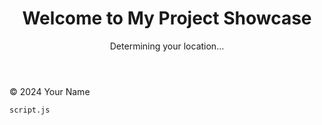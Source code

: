 <!DOCTYPE html>
<html lang="en">
<head>
    <meta charset="UTF-8">
    <meta name="viewport" content="width=device-width, initial-scale=1.0">
    <title>My Project Showcase</title>
    <link rel="stylesheet" href="styles.css">
</head>
<body>
    <header>
        <h1>Welcome to My Project Showcase</h1>
        <p id="location">Determining your location...</p>
    </header>
    <main>
        <!-- Add your projects or other content here -->
    </main>
    <footer>
        <p>&copy; 2024 Your Name</p>
    </footer>

    script.js
    
</body>
</html>
